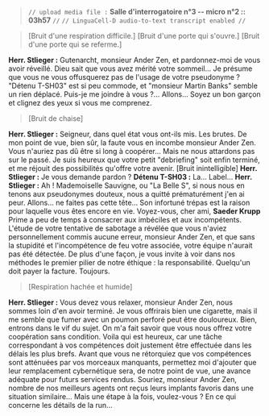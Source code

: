 > `// upload media file :` **Salle d'interrogatoire n°3 -- micro n°2 :: 03h57** `//`
> `// LinguaCell-D audio-to-text transcript enabled //`

> [Bruit d'une respiration difficile.]
> [Bruit d'une porte qui s'ouvre.]
> [Bruit d'une porte qui se referme.]

**Herr. Stlieger :** Gutenarcht, monsieur Ander Zen, et pardonnez-moi de vous avoir réveillé. Dieu sait que vous avez mérité votre sommeil... Je présume que vous ne vous offusquerez pas de l'usage de votre pseudonyme ? "Détenu T-SH03" est si peu commode, et "monsieur Martin Banks" semble un rien déplacé. Puis-je me joindre à vous ?... Allons... Soyez un bon garçon et clignez des yeux si vous me comprenez.

> [Bruit de chaise]

**Herr. Stlieger :** Seigneur, dans quel état vous ont-ils mis. Les brutes. De mon point de vue, bien sûr, la faute vous en incombe monsieur Ander Zen. Vous n'auriez pas dû être si long à coopérer... Mais ne nous attardons pas sur le passé. Je suis heureux que votre petit "debriefing" soit enfin terminé, et me réjouit des possibilités qu'offre votre avenir.
[Bruit inintelligible]
**Herr. Stlieger :** Je vous demande pardon ?
**Détenu T-SH03 :** La... Label...
**Herr. Stlieger :** Ah ! Mademoiselle Sauvigne, ou "La Belle S", si nous nous en tenons aux pseudonymes douteux, nous a quitté prématurément j'en ai peur. Allons... ne faites pas cette tête... Son infortuné trépas est la raison pour laquelle vous êtes encore en vie. Voyez-vous, cher ami, **Saeder Krupp** Prime a peu de temps à consacrer aux imbéciles et aux incompétents. L'étude de votre tentative de sabotage a révélée que vous n'aviez personnellement commis aucune erreur, monsieur Ander Zen, et que sans la stupidité et l'incompétence de feu votre associée, votre équipe n'aurait pas été détectée. De plus d'une façon, je vous invite à voir dans nos méthodes le premier pilier de notre éthique : la responsabilité. Quelqu'un doit payer la facture. Toujours.

> [Respiration hachée et humide]

**Herr. Stlieger :** Vous devez vous relaxer, monsieur Ander Zen, nous sommes loin d'en avoir terminé. Je vous offrirais bien une cigarette, mais il me semble que fumer avec un poumon perforé peut être douloureux. Bien, entrons dans le vif du sujet. On m'a fait savoir que vous nous offrez votre coopération sans condition. Voila qui est heureux, car une tâche correspondant à vos compétences doit justement être effectuée dans les délais les plus brefs. Avant que vous ne rétorquiez que vos compétences sont atténuées par vos morceaux manquants, permettez moi d'ajouter que leur remplacement cybernétique sera, de notre point de vue, une avance adéquate pour futurs services rendus. Souriez, monsieur Ander Zen, nombre de nos meilleurs agents ont reçus leurs implants favoris dans une situation similaire... Mais une étape à la fois, voulez-vous ? En ce qui concerne les détails de la run...
